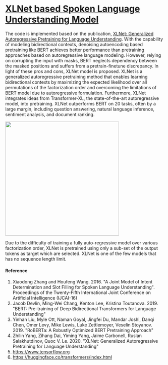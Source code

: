 # [XLNet based Spoken Language Understanding Model](https://github.com/Nikhil-Xavier-DS/Hermes/tree/master/spoken_language_understanding/xlnet_model)
The code is implemented based on the publication, [XLNet: Generalized Autoregressive Pretraining for Language Understanding](https://arxiv.org/abs/1906.08237). 
With the capability of modeling bidirectional contexts, denoising autoencoding based pretraining like BERT achieves better performance than pretraining approaches based on autoregressive language modeling.  However, relying on corrupting the input with masks, BERT neglects dependency between the masked positions and suffers from a pretrain-finetune discrepancy. In light of these pros and cons, XLNet model is proposed. XLNet is a generalized autoregressive pretraining method that enables learning bidirectional contexts by maximizing the expected likelihood over all permutations of the factorization order and overcoming the limitations of BERT model due to autoregressive formulation. Furthermore, XLNet integrates ideas from Transformer-XL, the state-of-the-art autoregressive model, into pretraining. XLNet outperforms BERT on 20 tasks, often by a large margin, including question answering, natural language inference, sentiment analysis, and document ranking.

<img src="https://i0.wp.com/mlexplained.com/wp-content/uploads/2019/06/Screen-Shot-2019-06-22-at-5.38.12-PM.png?resize=1024%2C567&ssl=1" width="360">

Due to the difficulty of training a fully auto-regressive model over various factorization order, XLNet is pretrained using only a sub-set of the output tokens as target which are selected. XLNet is one of the few models that has no sequence length limit.


#### Reference
1. Xiaodong Zhang and Houfeng Wang. 2016. "A Joint Model of Intent Determination and Slot Filling for Spoken Language Understanding". Proceedings of the Twenty-Fifth International Joint Conference on Artificial Intelligence (IJCAI-16)
2. Jacob Devlin, Ming-Wei Chang, Kenton Lee, Kristina Toutanova. 2019. "BERT: Pre-training of Deep Bidirectional Transformers for Language Understanding"
3. Yinhan Liu, Myle Ott, Naman Goyal, Jingfei Du, Mandar Joshi, Danqi Chen, Omer Levy, Mike Lewis, Luke Zettlemoyer, Veselin Stoyanov. 2019. "RoBERTa: A Robustly Optimized BERT Pretraining Approach"
4. Zhilin Yang, Zihang Dai, Yiming Yang, Jaime Carbonell, Ruslan Salakhutdinov, Quoc V. Le. 2020. "XLNet: Generalized Autoregressive Pretraining for Language Understanding"
5. https://www.tensorflow.org
6. https://huggingface.co/transformers/index.html